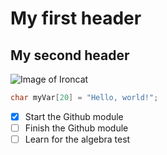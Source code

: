 # My first header
## My second header
![Image of Ironcat](https://octodex.github.com/images/ironcat.jpg)
``` C++
char myVar[20] = "Hello, world!";
```
- [x] Start the Github module
- [ ] Finish the Github module
- [ ] Learn for the algebra test
